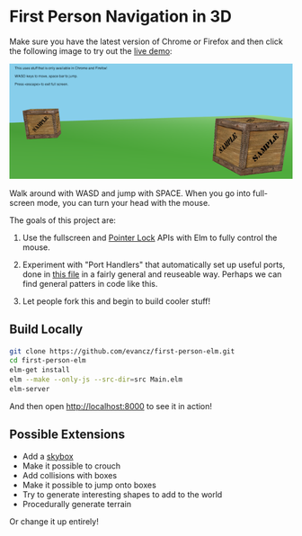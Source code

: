 # First Person Navigation in 3D

Make sure you have the latest version of Chrome or Firefox and then click the
following image to try out the [live demo][demo]:

[![Live Demo](ScreenShot.png)][demo]

[demo]: http://evancz.github.io/first-person-elm/

Walk around with WASD and jump with SPACE. When you go into full-screen mode,
you can turn your head with the mouse.

The goals of this project are:

  1. Use the fullscreen and [Pointer Lock][lock] APIs with Elm to fully control
     the mouse.

  2. Experiment with "Port Handlers" that automatically set up useful ports,
     done in [this file][file] in a fairly general and reuseable way. Perhaps
     we can find general patters in code like this.

  3. Let people fork this and begin to build cooler stuff!

[lock]: https://developer.mozilla.org/en-US/docs/WebAPI/Pointer_Lock
[file]: https://github.com/evancz/first-person-elm/blob/master/resources/PointerLock.js

## Build Locally

```bash
git clone https://github.com/evancz/first-person-elm.git
cd first-person-elm
elm-get install
elm --make --only-js --src-dir=src Main.elm
elm-server
```

And then open [http://localhost:8000](http://localhost:8000) to see it in action!

## Possible Extensions

  * Add a [skybox][skybox]
  * Make it possible to crouch
  * Add collisions with boxes
  * Make it possible to jump onto boxes
  * Try to generate interesting shapes to add to the world
  * Procedurally generate terrain

Or change it up entirely!

[skybox]: http://en.wikipedia.org/wiki/Skybox_(video_games)
